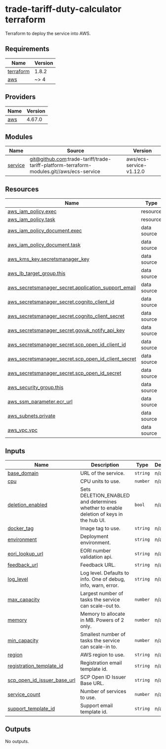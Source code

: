 # trade-tariff-duty-calculator terraform

Terraform to deploy the service into AWS.
<!-- BEGINNING OF PRE-COMMIT-TERRAFORM DOCS HOOK -->
## Requirements

| Name | Version |
|------|---------|
| <a name="requirement_terraform"></a> [terraform](#requirement\_terraform) | 1.8.2 |
| <a name="requirement_aws"></a> [aws](#requirement\_aws) | ~> 4 |

## Providers

| Name | Version |
|------|---------|
| <a name="provider_aws"></a> [aws](#provider\_aws) | 4.67.0 |

## Modules

| Name | Source | Version |
|------|--------|---------|
| <a name="module_service"></a> [service](#module\_service) | git@github.com:trade-tariff/trade-tariff-platform-terraform-modules.git//aws/ecs-service | aws/ecs-service-v1.12.0 |

## Resources

| Name | Type |
|------|------|
| [aws_iam_policy.exec](https://registry.terraform.io/providers/hashicorp/aws/latest/docs/resources/iam_policy) | resource |
| [aws_iam_policy.task](https://registry.terraform.io/providers/hashicorp/aws/latest/docs/resources/iam_policy) | resource |
| [aws_iam_policy_document.exec](https://registry.terraform.io/providers/hashicorp/aws/latest/docs/data-sources/iam_policy_document) | data source |
| [aws_iam_policy_document.task](https://registry.terraform.io/providers/hashicorp/aws/latest/docs/data-sources/iam_policy_document) | data source |
| [aws_kms_key.secretsmanager_key](https://registry.terraform.io/providers/hashicorp/aws/latest/docs/data-sources/kms_key) | data source |
| [aws_lb_target_group.this](https://registry.terraform.io/providers/hashicorp/aws/latest/docs/data-sources/lb_target_group) | data source |
| [aws_secretsmanager_secret.application_support_email](https://registry.terraform.io/providers/hashicorp/aws/latest/docs/data-sources/secretsmanager_secret) | data source |
| [aws_secretsmanager_secret.cognito_client_id](https://registry.terraform.io/providers/hashicorp/aws/latest/docs/data-sources/secretsmanager_secret) | data source |
| [aws_secretsmanager_secret.cognito_client_secret](https://registry.terraform.io/providers/hashicorp/aws/latest/docs/data-sources/secretsmanager_secret) | data source |
| [aws_secretsmanager_secret.govuk_notify_api_key](https://registry.terraform.io/providers/hashicorp/aws/latest/docs/data-sources/secretsmanager_secret) | data source |
| [aws_secretsmanager_secret.scp_open_id_client_id](https://registry.terraform.io/providers/hashicorp/aws/latest/docs/data-sources/secretsmanager_secret) | data source |
| [aws_secretsmanager_secret.scp_open_id_client_secret](https://registry.terraform.io/providers/hashicorp/aws/latest/docs/data-sources/secretsmanager_secret) | data source |
| [aws_secretsmanager_secret.scp_open_id_secret](https://registry.terraform.io/providers/hashicorp/aws/latest/docs/data-sources/secretsmanager_secret) | data source |
| [aws_security_group.this](https://registry.terraform.io/providers/hashicorp/aws/latest/docs/data-sources/security_group) | data source |
| [aws_ssm_parameter.ecr_url](https://registry.terraform.io/providers/hashicorp/aws/latest/docs/data-sources/ssm_parameter) | data source |
| [aws_subnets.private](https://registry.terraform.io/providers/hashicorp/aws/latest/docs/data-sources/subnets) | data source |
| [aws_vpc.vpc](https://registry.terraform.io/providers/hashicorp/aws/latest/docs/data-sources/vpc) | data source |

## Inputs

| Name | Description | Type | Default | Required |
|------|-------------|------|---------|:--------:|
| <a name="input_base_domain"></a> [base\_domain](#input\_base\_domain) | URL of the service. | `string` | n/a | yes |
| <a name="input_cpu"></a> [cpu](#input\_cpu) | CPU units to use. | `number` | n/a | yes |
| <a name="input_deletion_enabled"></a> [deletion\_enabled](#input\_deletion\_enabled) | Sets DELETION\_ENABLED and determines whether to enable deletion of keys in the hub UI. | `bool` | n/a | yes |
| <a name="input_docker_tag"></a> [docker\_tag](#input\_docker\_tag) | Image tag to use. | `string` | n/a | yes |
| <a name="input_environment"></a> [environment](#input\_environment) | Deployment environment. | `string` | n/a | yes |
| <a name="input_eori_lookup_url"></a> [eori\_lookup\_url](#input\_eori\_lookup\_url) | EORI number validation api. | `string` | n/a | yes |
| <a name="input_feedback_url"></a> [feedback\_url](#input\_feedback\_url) | Feedback URL. | `string` | n/a | yes |
| <a name="input_log_level"></a> [log\_level](#input\_log\_level) | Log level. Defaults to info. One of debug, info, warn, error. | `string` | n/a | yes |
| <a name="input_max_capacity"></a> [max\_capacity](#input\_max\_capacity) | Largest number of tasks the service can scale-out to. | `number` | n/a | yes |
| <a name="input_memory"></a> [memory](#input\_memory) | Memory to allocate in MB. Powers of 2 only. | `number` | n/a | yes |
| <a name="input_min_capacity"></a> [min\_capacity](#input\_min\_capacity) | Smallest number of tasks the service can scale-in to. | `number` | n/a | yes |
| <a name="input_region"></a> [region](#input\_region) | AWS region to use. | `string` | n/a | yes |
| <a name="input_registration_template_id"></a> [registration\_template\_id](#input\_registration\_template\_id) | Registration email template id. | `string` | n/a | yes |
| <a name="input_scp_open_id_issuer_base_url"></a> [scp\_open\_id\_issuer\_base\_url](#input\_scp\_open\_id\_issuer\_base\_url) | SCP Open ID Issuer Base URL. | `string` | n/a | yes |
| <a name="input_service_count"></a> [service\_count](#input\_service\_count) | Number of services to use. | `number` | n/a | yes |
| <a name="input_support_template_id"></a> [support\_template\_id](#input\_support\_template\_id) | Support email template id. | `string` | n/a | yes |

## Outputs

No outputs.
<!-- END OF PRE-COMMIT-TERRAFORM DOCS HOOK -->
